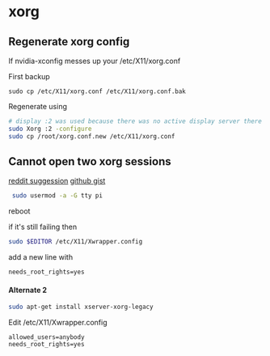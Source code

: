# xorg

## Regenerate xorg config

If nvidia-xconfig messes up your /etc/X11/xorg.conf

First backup
```
sudo cp /etc/X11/xorg.conf /etc/X11/xorg.conf.bak
```

Regenerate using

```sh
# display :2 was used because there was no active display server there
sudo Xorg :2 -configure
sudo cp /root/xorg.conf.new /etc/X11/xorg.conf

```



## Cannot open two xorg sessions

[reddit suggession](https://www.reddit.com/r/klippers/comments/uly2j6/cannot_open_virtual_console_2_and_any_commands_to/)
[github gist](https://gist.github.com/alepez/6273dc5220c1c5ec5f3f126e739d58bf)

```sh
 sudo usermod -a -G tty pi
```
reboot

if it's still failing then
```sh
sudo $EDITOR /etc/X11/Xwrapper.config
```
add a new line with
```
needs_root_rights=yes
```


#### Alternate 2

```sh
sudo apt-get install xserver-xorg-legacy
```

Edit /etc/X11/Xwrapper.config

```
allowed_users=anybody
needs_root_rights=yes
```
